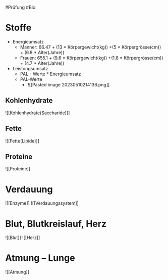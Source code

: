 #Prüfung #Bio 

# Stoffe
- Energieumsatz
	- Männer: 66.47 + (13 * Körpergewicht(kg)) +(5 * Körpergrösse(cm)) + (6.8 * Alter(Jahre))
	- Frauen: 655.1 + (9.6 * Körpergewicht(kg)) +(1.8 * Körpergrösse(cm)) + (4.7 * Alter(Jahre))
- Leistungsumsatz
	- PAL - Werte * Energieumsatz
	- PAL-Werte
		- ![[Pasted image 20230510214136.png]]
## Kohlenhydrate
![[Kohlenhydrate(Saccharide)]]
## Fette
![[Fette(Lipide)]]
## Proteine
![[Proteine]]
# Verdauung
![[Enzyme]]
![[Verdauungssystem]]

# Blut, Blutkreislauf, Herz
![[Blut]]
![[Herz]]


# Atmung – Lunge
![[Atmung]]